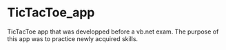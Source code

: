 # TicTacToe_app

TicTacToe  app that was developped before a vb.net exam. The purpose of this app was to practice newly acquired skills.

